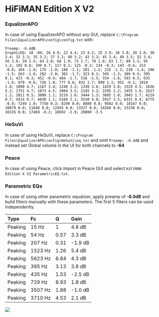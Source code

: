 # HiFiMAN Edition X V2

### EqualizerAPO
In case of using EqualizerAPO without any GUI, replace `C:\Program Files\EqualizerAPO\config\config.txt`
with:
```
Preamp: -6.4dB
GraphicEQ: 10 -84; 20 4.9; 22 4.4; 23 4.2; 25 3.9; 26 3.8; 28 3.6; 30 3.4; 32 3.3; 35 3.2; 37 3.2; 40 3.2; 42 3.3; 45 3.4; 49 3.5; 52 3.4; 56 3.0; 59 2.5; 64 2.0; 68 1.9; 73 1.7; 78 1.8; 83 1.7; 89 1.5; 95 1.2; 102 0.8; 109 0.7; 117 0.2; 125 -0.2; 134 -0.3; 143 -0.6; 153 -0.8; 164 -1.0; 175 -1.0; 188 -1.1; 201 -1.2; 215 -1.3; 230 -1.4; 246 -1.5; 263 -1.8; 282 -2.0; 301 -1.7; 323 0.1; 345 -1.3; 369 0.5; 395 0.1; 423 -0.3; 452 -0.9; 484 -1.7; 518 -2.5; 554 -1.6; 593 0.5; 635 -1.6; 679 -0.6; 726 1.8; 777 0.6; 832 1.7; 890 1.1; 952 -0.1; 1019 1.8; 1090 4.7; 1167 3.4; 1248 3.2; 1336 3.6; 1429 5.8; 1529 4.5; 1636 5.2; 1751 4.7; 1873 4.5; 2004 3.5; 2145 3.2; 2295 2.2; 2455 1.6; 2627 1.1; 2811 0.5; 3008 1.1; 3219 1.0; 3444 1.3; 3685 1.8; 3943 1.7; 4219 0.7; 4514 0.7; 4830 1.1; 5168 2.1; 5530 4.0; 5917 3.5; 6331 0.4; 6775 -0.4; 7249 1.0; 7756 0.3; 8299 0.0; 8880 0.0; 9502 0.0; 10167 0.0; 10879 0.0; 11640 0.0; 12455 0.0; 13327 0.0; 14260 0.0; 15258 0.0; 16326 0.0; 17469 -0.2; 18692 -2.9; 20000 -3.5
```

### HeSuVi
In case of using HeSuVi, replace `C:\Program Files\EqualizerAPO\config\HeSuVi\eq.txt` and omit `Preamp:
-6.4dB` and instead set Global volume in the UI for both channels to **-64**

### Peace
In case of using Peace, click *Import* in Peace GUI and select `HiFiMAN Edition X V2 ParametricEQ.txt`.

### Parametric EQs
In case of using other parametric equalizer, apply preamp of **-6.0dB** and build filters manually with
these parameters. The first 5 filters can be used independently.

| Type    | Fc      |    Q | Gain    |
|:--------|:--------|:-----|:--------|
| Peaking | 15 Hz   | 1    | 4.8 dB  |
| Peaking | 54 Hz   | 0.57 | 3.3 dB  |
| Peaking | 207 Hz  | 0.31 | -1.9 dB |
| Peaking | 1523 Hz | 1.26 | 5.4 dB  |
| Peaking | 5623 Hz | 6.84 | 4.3 dB  |
| Peaking | 395 Hz  | 3.13 | 3.8 dB  |
| Peaking | 435 Hz  | 1.53 | -2.5 dB |
| Peaking | 729 Hz  | 8.93 | 1.8 dB  |
| Peaking | 3507 Hz | 1.88 | -1.0 dB |
| Peaking | 3710 Hz | 4.53 | 2.1 dB  |

![](https://raw.githubusercontent.com/jaakkopasanen/AutoEq/master/results/innerfidelity/sbaf-serious/HiFiMAN%20Edition%20X%20V2/HiFiMAN%20Edition%20X%20V2.png)